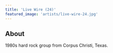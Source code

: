 ```yaml
---
title: 'Live Wire (24)'
featured_image: 'artists/live-wire-24.jpg'
---
```


## About

1980s hard rock group from Corpus Christi, Texas.

